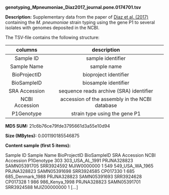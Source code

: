 **genotyping_Mpneumoniae_Diaz2017_journal.pone.0174701.tsv**

**Description:**	Supplementary data from the paper of [Diaz et al. (2017)](https://journals.plos.org/plosone/article?id=10.1371/journal.pone.0174701)
                        containing the *M. pneumoniae* strain typing using the gene P1
                        to several isolates with genomes deposited in the NCBI.

The TSV-file contains the following structure:

| **columns** | **description** |
| :---: | :---: |
| Sample ID | sample identifier | 
| Sample Name | sample name |
| BioProjectID | bioproject identifier |
| BioSampleID | biosample identifier |
| SRA Accession | sequence reads archive (SRA) identifier |
| NCBI Accession | accession of the assembly in the NCBI database |
| P1Genotype | strain type using the gene P1 |

**MD5 SUM:**	21c6b76ce79fde3795661d3a55e10d94

**Size (MBytes):**	0.001190185546875

**Content sample (first 5 items):**

Sample ID	Sample Name	BioProjectID	BioSampleID	SRA Accession	NCBI Accession	P1Genotype
303	303_USA_AL_1991	PRJNA328823	SAMN05391705	SRR3924592	MJIW0000000	1
549	549_USA_WA_1965	PRJNA328823	SAMN05391698	SRR3924585	CP017330	1
685	685_Denmark_1988	PRJNA328823	SAMN05391693	SRR3924628	CP017328	1
986	986_Kenya_1998	PRJNA328823	SAMN05391701	SRR3924588	MJIZ00000000	1
[...]
